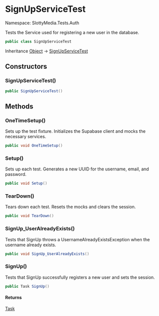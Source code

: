 # SignUpServiceTest

Namespace: SlottyMedia.Tests.Auth

Tests the Service used for registering a new user in the database.

```csharp
public class SignUpServiceTest
```

Inheritance [Object](https://docs.microsoft.com/en-us/dotnet/api/system.object) → [SignUpServiceTest](./slottymedia.tests.auth.signupservicetest.md)

## Constructors

### **SignUpServiceTest()**

```csharp
public SignUpServiceTest()
```

## Methods

### **OneTimeSetup()**

Sets up the test fixture. Initializes the Supabase client and mocks the necessary services.

```csharp
public void OneTimeSetup()
```

### **Setup()**

Sets up each test. Generates a new UUID for the username, email, and password.

```csharp
public void Setup()
```

### **TearDown()**

Tears down each test. Resets the mocks and clears the session.

```csharp
public void TearDown()
```

### **SignUp_UserAlreadyExists()**

Tests that SignUp throws a UsernameAlreadyExistsException when the username already exists.

```csharp
public void SignUp_UserAlreadyExists()
```

### **SignUp()**

Tests that SignUp successfully registers a new user and sets the session.

```csharp
public Task SignUp()
```

#### Returns

[Task](https://docs.microsoft.com/en-us/dotnet/api/system.threading.tasks.task)<br>
